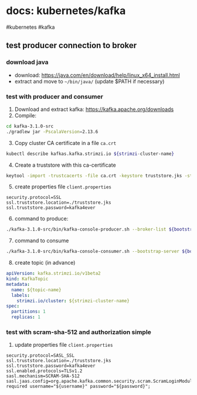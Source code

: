 # docs: kubernetes/kafka
#kubernetes #kafka
## test producer connection to broker
### download java
- download: https://java.com/en/download/help/linux_x64_install.html
- extract and move to `~/bin/java/` (update $PATH if necessary)

### test with producer and consumer 
1. Download and extract kafka: https://kafka.apache.org/downloads
2. Compile:
```bash
cd kafka-3.1.0-src
./gradlew jar -PscalaVersion=2.13.6
```
3. Copy cluster CA certificate in a file `ca.crt`
```bash
kubectl describe kafkas.kafka.strimzi.io ${strimzi-cluster-name}
```
4. Create a truststore with this ca-certificate
```bash
keytool -import -trustcacerts -file ca.crt -keystore truststore.jks -storepass kafka4ever
```
5. create properties file `client.properties`
```
security.protocol=SSL
ssl.truststore.location=./truststore.jks
ssl.truststore.password=kafka4ever
```
6. command to produce:
```bash
./kafka-3.1.0-src/bin/kafka-console-producer.sh --broker-list ${bootstrap-ip}:9094 --topic ${topic-name} --producer.config client.properties
```
7. command to consume
```bash
./kafka-3.1.0-src/bin/kafka-console-consumer.sh --bootstrap-server ${bootstrap-ip}:9094 --topic ${topic-name} --from-beginning --consumer.config client.properties
```
8. create topic (in advance)
```yaml
apiVersion: kafka.strimzi.io/v1beta2
kind: KafkaTopic
metadata:
  name: ${topic-name}
  labels:
    strimzi.io/cluster: ${strimzi-cluster-name}
spec:
  partitions: 1
  replicas: 1
```

### test with scram-sha-512 and authorization simple
1. update properties file `client.properties`
```
security.protocol=SASL_SSL
ssl.truststore.location=./truststore.jks
ssl.truststore.password=kafka4ever
ssl.enabled.protocols=TLSv1.2
sasl.mechanism=SCRAM-SHA-512
sasl.jaas.config=org.apache.kafka.common.security.scram.ScramLoginModule required username="${username}" password="${password}";
```